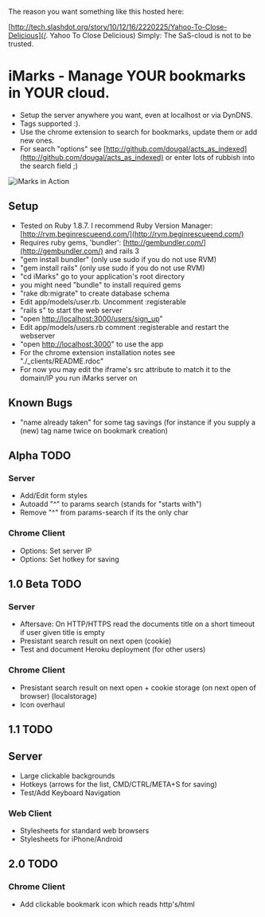 The reason you want something like this hosted here:

[http://tech.slashdot.org/story/10/12/16/2220225/Yahoo-To-Close-Delicious](/. Yahoo To Close Delicious)
Simply: The SaS-cloud is not to be trusted.

# iMarks - Manage YOUR bookmarks in YOUR cloud.

* Setup the server anywhere you want, even at localhost or via DynDNS.
* Tags supported :).
* Use the chrome extension to search for bookmarks, update them or add new ones.
* For search "options" see [http://github.com/dougal/acts_as_indexed](http://github.com/dougal/acts_as_indexed) or enter lots of rubbish into the search field ;)



![iMarks in Action](http://img340.imageshack.us/img340/3368/imarks.jpg)



## Setup

* Tested on Ruby 1.8.7. I recommend Ruby Version Manager: [http://rvm.beginrescueend.com/](http://rvm.beginrescueend.com/)
* Requires ruby gems, 'bundler': [http://gembundler.com/](http://gembundler.com/) and rails 3
* "gem install bundler" (only use sudo if you do not use RVM)
* "gem install rails" (only use sudo if you do not use RVM)
* "cd iMarks" go to your application's root directory
* you might need "bundle" to install required gems
* "rake db:migrate" to create database schema
* Edit app/models/user.rb. Uncomment :registerable
* "rails s" to start the web server
* "open [http://localhost:3000/users/sign_up](http://localhost:3000/users/sign_up)" 
* Edit app/models/users.rb comment :registerable and restart the webserver 
* "open [http://localhost:3000](http://localhost:3000)" to use the app
* For the chrome extension installation notes see "./_clients/README.rdoc"
* For now you may edit the iframe's src attribute to match it to the domain/IP you run iMarks server on



## Known Bugs

* "name already taken" for some tag savings (for instance if you supply a (new) tag name twice on bookmark creation)



## Alpha TODO


### Server

* Add/Edit form styles
* Autoadd "^" to params search (stands for "starts with")
* Remove "^" from params-search if its the only char


### Chrome Client

* Options: Set server IP
* Options: Set hotkey for saving



## 1.0 Beta TODO 


### Server

* Aftersave: On HTTP/HTTPS read the documents title on a short timeout if user given title is empty
* Presistant search result on next open (cookie)
* Test and document Heroku deployment (for other users)


### Chrome Client

* Presistant search result on next open + cookie storage (on next open of browser) (localstorage)
* Icon overhaul



## 1.1 TODO


## Server

* Large clickable backgrounds
* Hotkeys (arrows for the list, CMD/CTRL/META+S for saving)
* Test/Add Keyboard Navigation


### Web Client

* Stylesheets for standard web browsers
* Stylesheets for iPhone/Android



## 2.0 TODO


### Chrome Client

* Add clickable bookmark icon which reads http's/html <title> and applys this (optional) title to the bookmark. Copy chromes bookmark icon funcionality, add tags field.
* Option: disable Chromes internal bookmark star
* Autocompletion for tags
* Change icon depending on if the server is reachable
* Tags: Max 50 per Bookmark 
* Tags: Case in-sensitive "find", case sensitive create/update (e.g. "overwrite")


### Server

* Tags: Plural/singluar in-sensitive "find", update to whatever is specified


## 3.0 TODO


### Safari Client

* :-)


### Firefox Client

* :-)



## Future thoughts and ideas?!

* Add optional description field
* AJAX navigation
* Tags: Manage tags - rename tags, merge togather tags
* Categorisation
  * Bookmark referencing bookmarks (like Also see: and Similiar:) (Bookmark HABTM Bookmark)
  * Bookmark categories/collections (Like Tags)
  * Tags: Inverted Search - Tag as the main model, Bookmarks as dependencies
  * Tags as a tree: http://www.example.com /w tags: Example, Dummy and http://127.0.0.1 /w tags: Dummy, Localhost (also see acts_as_nested_set)
  * Advanced search by filtering tag tree - Closed:

	[+] Dummy
	[+] Example
	[+] Localhost
	
  * Advanced search by filtering tag tree - Fully expanded:
	
	[-] Dummy
	     - http://www.example.com
	     - http://127.0.0.1
	    [-] Example
	         - http://www.example.com
	    [-] Localhost
	         - http://127.0.0.1
	[-] Example
	     - http://www.example.com
	    [-] Dummy
	         - http://www.example.com
	[-] Localhost
	     - http://127.0.0.1
	    [-] Dummy
	        - http://127.0.0.1




# License

* iMarks is licensed under a Creative Commons Attribution-NonCommercial-ShareAlike 3.0 Unported License. See: [http://creativecommons.org/licenses/by-nc-sa/3.0/](http://creativecommons.org/licenses/by-nc-sa/3.0/)
* Permissions beyond the scope of this license may be available at [http://github.com/ionas](http://github.com/ionas).
* iMarks License might change to something like GPL3 or like GPL3 with a non military clause (GPL incompatible), not sure yet.
* Contains source code which is licensed under multiple open source licenses like MIT/BSD/GPL.